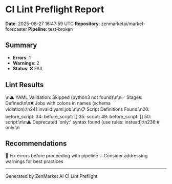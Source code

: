 # CI Lint Preflight Report
**Date**: 2025-08-27 16:47:59 UTC
**Repository**: zenmarketai/market-forecaster
**Pipeline**: test-broken

## Summary
- **Errors**: 1
- **Warnings**: 2
- **Status**: ❌ FAIL

## Lint Results
\n⚠️  YAML Validation: Skipped (python3 not found)\n\n✅ Stages: Defined\n\n❌ Jobs with colons in names (schema violation):\n241:invalid:yaml:job:\n\n📋 Script Definitions Found:\n20:  before_script:
34:  before_script: []
35:  script:
49:  before_script: []
50:  script:\n\n⚠️  Deprecated 'only:' syntax found (use rules: instead):\n236:#   only:\n

## Recommendations
🔧 Fix errors before proceeding with pipeline
💡 Consider addressing warnings for best practices

---
Generated by ZenMarket AI CI Lint Preflight
